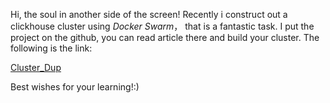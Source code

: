 Hi, the soul in another side of the screen! Recently i construct out a clickhouse cluster using
*Docker Swarm*， that is a fantastic task. I put the project on the github, you can read article
there and build your cluster. The following is the link:

[Cluster_Dup](https://github.com/mjcjiang/clickhouse-cluster-dup)

Best wishes for your learning!:)
